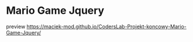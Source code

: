 #  Mario Game Jquery
preview https://maciek-mod.github.io/CodersLab-Projekt-koncowy-Mario-Game-Jquery/
